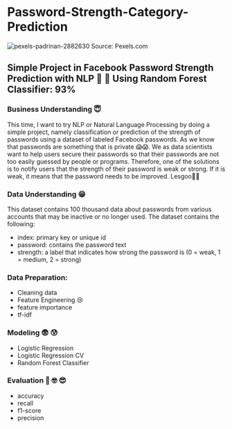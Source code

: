 # Password-Strength-Category-Prediction
![pexels-padrinan-2882630](https://github.com/roniantoniius/Password-Strength-Category-Prediction/assets/121453378/9aedcf1e-ff65-465e-9467-27f6c4c1be45)
Source: Pexels.com

## Simple Project in Facebook Password Strength Prediction with NLP 🤨 🧐 Using Random Forest Classifier: 93%

### Business Understanding 😇 
This time, I want to try NLP or Natural Language Processing by doing a simple project, namely classification or prediction of the strength of passwords using a dataset of labeled Facebook passwords. As we know that passwords are something that is private 😱😱. We as data scientists want to help users secure their passwords so that their passwords are not too easily guessed by people or programs. Therefore, one of the solutions is to notify users that the strength of their password is weak or strong. If it is weak, it means that the password needs to be improved. Lesgoo🫡🫡

### Data Understanding 😁
This dataset contains 100 thousand data about passwords from various accounts that may be inactive or no longer used. The dataset contains the following:
- index: primary key or unique id
- password: contains the password text
- strength: a label that indicates how strong the password is (0 = weak, 1 = medium, 2 = strong)


### Data Preparation: 
- Cleaning data
- Feature Engineering 😢
- feature importance
- tf-idf


### Modeling 😨 😰
- Logistic Regression
- Logistic Regression CV
- Random Forest Classifier


### Evaluation 🧐 🤓 😎
- accuracy
- recall
- f1-score
- precision
